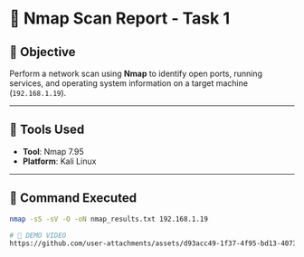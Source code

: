 # 📄 Nmap Scan Report - Task 1

## 🎯 Objective
Perform a network scan using **Nmap** to identify open ports, running services, and operating system information on a target machine (`192.168.1.19`).

---

## 🧰 Tools Used
- **Tool**: Nmap 7.95  
- **Platform**: Kali Linux

---

## 🧪 Command Executed
```bash
nmap -sS -sV -O -oN nmap_results.txt 192.168.1.19

# 📄 DEMO VIDEO
https://github.com/user-attachments/assets/d93acc49-1f37-4f95-bd13-4073f13d0dfe
